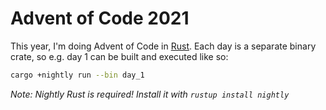 Advent of Code 2021
===

This year, I'm doing Advent of Code in [Rust](https://www.rust-lang.org/). Each day is a separate binary crate, so e.g. day 1 can be built and executed like so:

```sh
cargo +nightly run --bin day_1
```

*Note: Nightly Rust is required! Install it with `rustup install nightly`*
